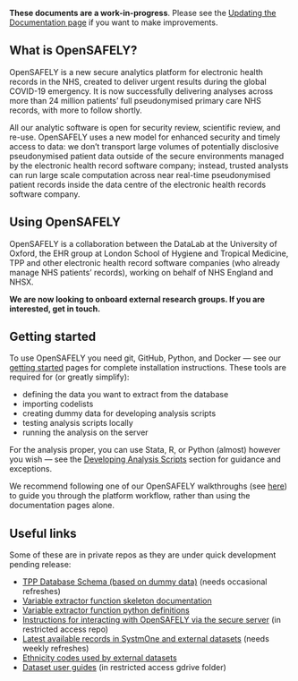 
**These documents are a work-in-progress**. Please see the [Updating the Documentation page](updating-documentation.md) if you want to make improvements. 
 
## What is OpenSAFELY?

OpenSAFELY is a new secure analytics platform for electronic health records in the NHS, created to deliver urgent results during the global COVID-19 emergency. 
It is now successfully delivering analyses across more than 24 million patients’ full pseudonymised primary care NHS records, with more to follow shortly. 

All our analytic software is open for security review, scientific review, and re-use. 
OpenSAFELY uses a new model for enhanced security and timely access to data: 
we don’t transport large volumes of potentially disclosive pseudonymised patient data outside of the secure environments managed by the electronic health record software company; 
instead, trusted analysts can run large scale computation across near real-time pseudonymised patient records inside the data centre of the electronic health records software company. 

## Using OpenSAFELY

OpenSAFELY is a collaboration between the DataLab at the University of Oxford, the EHR group at London School of Hygiene and Tropical Medicine, TPP and other electronic health record software companies (who already manage NHS patients’ records), working on behalf of NHS England and NHSX. 

**We are now looking to onboard external research groups. If you are interested, get in touch.**

## Getting started

To use OpenSAFELY you need git, GitHub, Python, and Docker &mdash; see our [getting started](getting-started.md) pages for complete installation instructions. 
These tools are required for (or greatly simplify):

* defining the data you want to extract from the database
* importing codelists
* creating dummy data for developing analysis scripts
* testing analysis scripts locally
* running the analysis on the server

For the analysis proper, you can use Stata, R, or Python (almost) however you wish &mdash; see the [Developing Analysis Scripts](workflow-develop-analysis-scripts.md) section for guidance and exceptions.

We recommend following one of our OpenSAFELY walkthroughs (see [here](https://github.com/opensafely/os-demo-research#opensafely-demo-materials)) to guide you through the platform workflow, rather than using the documentation pages alone. 




## Useful links

Some of these are in private repos as they are under quick development pending release:

* [TPP Database Schema (based on dummy data)](https://github.com/opensafely/tpp-sql-notebook/blob/master/notebooks/tpp-schema.ipynb) (needs occasional refreshes)
* [Variable extractor function skeleton documentation](https://github.com/opensafely/cohort-extractor/blob/master/cohortextractor/patients.py)
* [Variable extractor function python definitions](https://github.com/opensafely/cohort-extractor/blob/master/cohortextractor/tpp_backend.py)
* [Instructions for interacting with OpenSAFELY via the secure server](https://github.com/opensafely/server-instructions/blob/master/docs/Server-side%20how-to.md) (in restricted access repo)
* [Latest available records in SystmOne and external datasets](https://github.com/opensafely/rapid-reports/blob/master/notebooks/latest-dates.ipynb) (needs weekly refreshes)
* [Ethnicity codes used by external datasets](https://github.com/opensafely/rapid-reports/blob/master/notebooks/ethnicity-codes.ipynb)
* [Dataset user guides](https://docs.google.com/document/d/1EzaRTiapjxxbj10wjN5iYjXbeyHMEErOoaV0tH6Mv1c/) (in restricted access gdrive folder)




